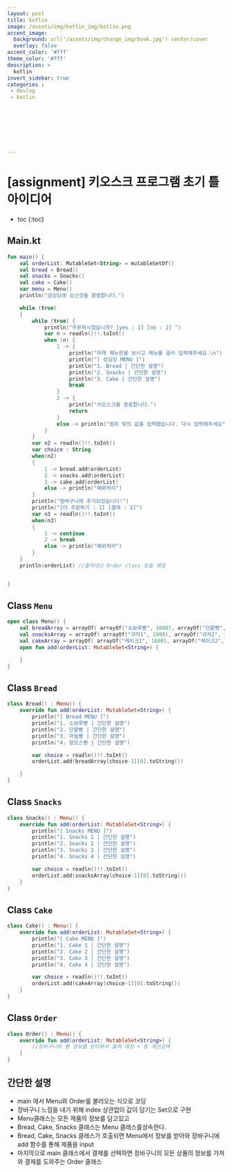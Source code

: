 ```yaml
---
layout: post
title: kotlin
image: /assets/img/kotlin_img/kotlin.png
accent_image: 
  background: url('/assets/img/change_img/book.jpg') center/cover
  overlay: false
accent_color: '#fff'
theme_color: '#fff'
description: >
  kotlin
invert_sidebar: true
categories :
 - devlog	
 - kotlin








---
```


# [assignment] 키오스크 프로그램 초기 틀 아이디어



* toc
{:toc}




## Main.kt

```kotlin
fun main() {
    val orderList: MutableSet<String> = mutableSetOf()
    val bread = Bread()
    val snacks = Snacks()
    val cake = Cake()
    var menu = Menu()
    println("성심당에 오신것을 환영합니다.")

    while (true)
    {
        while (true) {
            println("주문하시겠습니까? [yes : 1] [no : 2] ")
            var n = readln()!!.toInt()
            when (n) {
                1 -> {
                    println("아래 메뉴판을 보시고 메뉴를 골라 입력해주세요.\n")
                    println("[ 성심당 MENU ]")
                    println("1. Bread | 간단한 설명")
                    println("2. Snacks | 간단한 설명")
                    println("3. Cake | 간단한 설명")
                    break
                }
                2 -> {
                    println("키오스크를 종료합니다.")
                    return
                }
                else -> println("범위 밖의 값을 입력했습니다. 다시 입력해주세요")
            }
        }
        var n2 = readln()!!.toInt()
        var choice : String
        when(n2)
        {
            1 -> bread.add(orderList)
            2 -> snacks.add(orderList)
            3 -> cake.add(orderList)
            else -> println("예외처리")
        }
        println("장바구니에 추가되었습니다!")
        println("[더 주문하기 : 1] [결제 : 2]")
        var n3 = readln()!!.toInt()
        when(n3)
        {
            1 -> continue
            2 -> break
            else -> println("예외처리")
        }
    }
    println(orderList) //출력대신 Order class 호출 예정


}
```

## Class `Menu`

```kotlin
open class Menu() {
    val breadArray = arrayOf( arrayOf("소보루빵", 1000), arrayOf("단팥빵", 2000 ),arrayOf("마늘빵", 3000),arrayOf("맘모스빵", 4000))
    val snacksArray = arrayOf( arrayOf("과자1", 1000), arrayOf("과자2", 2000 ),arrayOf("과자3", 3000),arrayOf("과자4", 4000))
    val cakeArray = arrayOf( arrayOf("케이크1", 1000), arrayOf("케이크2", 2000 ),arrayOf("케이크3", 3000),arrayOf("케이크4", 3000))
    open fun add(orderList: MutableSet<String>) {

    }
}
```

## Class `Bread`

```kotlin
class Bread() : Menu() {
    override fun add(orderList: MutableSet<String>) {
        println("[ Bread MENU ]")
        println("1. 소보루빵 | 간단한 설명")
        println("2. 단팥빵 | 간단한 설명")
        println("3. 마늘빵 | 간단한 설명")
        println("4. 맘모스빵 | 간단한 설명")

        var choice = readln()!!.toInt()
        orderList.add(breadArray[choice-1][0].toString())

    }
}
```

## Class `Snacks`

```kotlin
class Snacks() : Menu() {
    override fun add(orderList: MutableSet<String>) {
        println("[ Snacks MENU ]")
        println("1. Snacks 1 | 간단한 설명")
        println("2. Snacks 2 | 간단한 설명")
        println("3. Snacks 3 | 간단한 설명")
        println("4. Snacks 4 | 간단한 설명")

        var choice = readln()!!.toInt()
        orderList.add(snacksArray[choice-1][0].toString())
    }
}
```

## Class `Cake`

```kotlin
class Cake() : Menu() {
    override fun add(orderList: MutableSet<String>) {
        println("[ Cake MENU ]")
        println("1. Cake 1 | 간단한 설명")
        println("2. Cake 2 | 간단한 설명")
        println("3. Cake 3 | 간단한 설명")
        println("4. Cake 4 | 간단한 설명")

        var choice = readln()!!.toInt()
        orderList.add(cakeArray[choice-1][0].toString())
    }
}
```

## Class `Order`

```kotlin
class Order() : Menu() {
    override fun add(orderList: MutableSet<String>) {
        //장바구니의 빵 정보를 받아와서 출력 예정 + 총 계산금액
    }
}
```





## 간단한 설명

- main 에서 Menu와 Order를 불러오는 식으로 코딩
- 장바구니 느낌을 내기 위해 index 상관없이 값이 담기는 Set으로 구현
- Menu클래스는 모든 제품의 정보를 담고있고
- Bread, Cake, Snacks 클래스는 Menu 클래스를상속한다.
- Bread, Cake, Snacks 클래스가 호출되면 Menu에서 정보를 받아와 장바구니에 add 함수를 통해 제품을 input
- 마지막으로 main 클래스에서 결제를 선택하면 장바구니의 모든 상품의 정보를 가져와 결제를 도와주는 Order 클래스